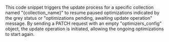 This code snippet triggers the update process for a specific collection named "{collection_name}" to resume paused optimizations indicated by the grey status or "optimizations pending, awaiting update operation" message. By sending a PATCH request with an empty "optimizers_config" object, the update operation is initiated, allowing the ongoing optimizations to start again.